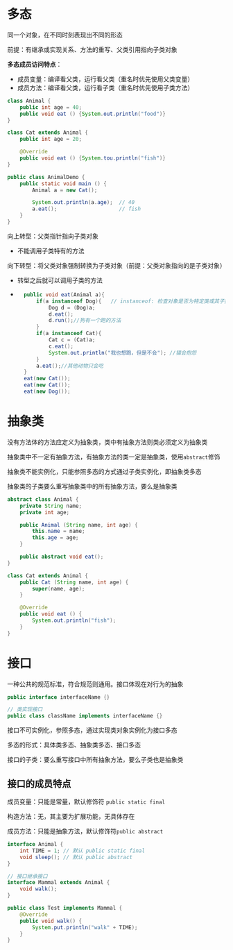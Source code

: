 # 多态

同一个对象，在不同时刻表现出不同的形态

前提：有继承或实现关系、方法的重写、父类引用指向子类对象

**多态成员访问特点**：

- 成员变量：编译看父类，运行看父类（重名时优先使用父类变量）
- 成员方法：编译看父类，运行看子类（重名时优先使用子类方法）

```java
class Animal {
    public int age = 40;
    public void eat () {System.out.println("food")}
}

class Cat extends Animal {
    public int age = 20;

    @Override
    public void eat () {System.tou.println("fish")}
}

public class AnimalDemo {
    public static void main () {
        Animal a = new Cat();

        System.out.println(a.age);  // 40
        a.eat();                    // fish
    }
}
```

向上转型：父类指针指向子类对象

- 不能调用子类特有的方法

向下转型：将父类对象强制转换为子类对象（前提：父类对象指向的是子类对象）

- 转型之后就可以调用子类的方法
- ```java
    public void eat(Animal a){
        if(a instanceof Dog){   // instanceof: 检查对象是否为特定类或其子类
            Dog d = (Dog)a;
            d.eat();
            d.run();//狗有一个跑的方法
        }
        if(a instanceof Cat){
            Cat c = (Cat)a;
            c.eat();
            System.out.println("我也想跑，但是不会"); //猫会抱怨
        }
        a.eat();//其他动物只会吃
    }
    eat(new Cat());
    eat(new Cat());
    eat(new Dog());
  ```

# 抽象类

没有方法体的方法应定义为抽象类，类中有抽象方法则类必须定义为抽象类

抽象类中不一定有抽象方法，有抽象方法的类一定是抽象类，使用`abstract`修饰

抽象类不能实例化，只能参照多态的方式通过子类实例化，即抽象类多态

抽象类的子类要么重写抽象类中的所有抽象方法，要么是抽象类

```java
abstract class Animal {
    private String name;
    private int age;

    public Animal (String name, int age) {
        this.name = name;
        this.age = age;
    }

    public abstract void eat();
}

class Cat extends Animal {
    public Cat (String name, int age) {
        super(name, age);
    }

    @Override
    public void eat () {
        System.out.println("fish");
    }
}
```

# 接口

一种公共的规范标准，符合规范则通用。接口体现在对行为的抽象

```java
public interface interfaceName {}

// 类实现接口
public class className implements interfaceName {}
```

接口不可实例化，参照多态，通过实现类对象实例化为接口多态

多态的形式：具体类多态、抽象类多态、接口多态

接口的子类：要么重写接口中所有抽象方法，要么子类也是抽象类

## 接口的成员特点

成员变量：只能是常量，默认修饰符 `public static final`

构造方法：无，其主要为扩展功能，无具体存在

成员方法：只能是抽象方法，默认修饰符`public abstract`

```java
interface Animal {
    int TIME = 1; // 默认 public static final
    void sleep(); // 默认 public abstract
}

// 接口继承接口
interface Mammal extends Animal {
    void walk();
}

public class Test implements Mammal {
    @Override
    public void walk() {
        System.put.println("walk" + TIME);
    }
}
```

